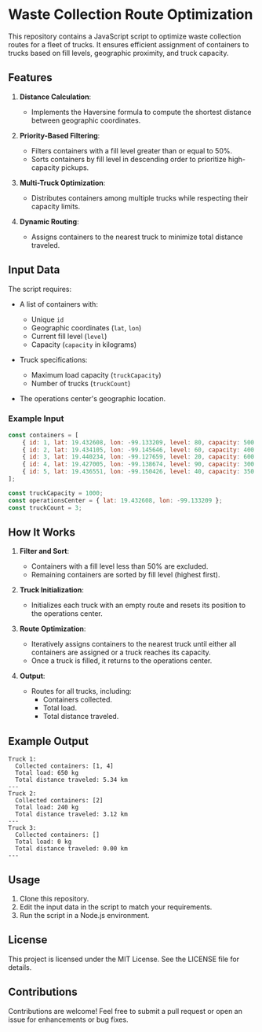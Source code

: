 # Waste Collection Route Optimization

This repository contains a JavaScript script to optimize waste collection routes for a fleet of trucks. It ensures efficient assignment of containers to trucks based on fill levels, geographic proximity, and truck capacity.

## Features

1. **Distance Calculation**:
   - Implements the Haversine formula to compute the shortest distance between geographic coordinates.

2. **Priority-Based Filtering**:
   - Filters containers with a fill level greater than or equal to 50%.
   - Sorts containers by fill level in descending order to prioritize high-capacity pickups.

3. **Multi-Truck Optimization**:
   - Distributes containers among multiple trucks while respecting their capacity limits.

4. **Dynamic Routing**:
   - Assigns containers to the nearest truck to minimize total distance traveled.

## Input Data

The script requires:

- A list of containers with:
  - Unique `id`
  - Geographic coordinates (`lat`, `lon`)
  - Current fill level (`level`)
  - Capacity (`capacity` in kilograms)

- Truck specifications:
  - Maximum load capacity (`truckCapacity`)
  - Number of trucks (`truckCount`)

- The operations center's geographic location.

### Example Input
```javascript
const containers = [
    { id: 1, lat: 19.432608, lon: -99.133209, level: 80, capacity: 500 },
    { id: 2, lat: 19.434105, lon: -99.145646, level: 60, capacity: 400 },
    { id: 3, lat: 19.440234, lon: -99.127659, level: 20, capacity: 600 },
    { id: 4, lat: 19.427005, lon: -99.138674, level: 90, capacity: 300 },
    { id: 5, lat: 19.436551, lon: -99.150426, level: 40, capacity: 350 }
];

const truckCapacity = 1000;
const operationsCenter = { lat: 19.432608, lon: -99.133209 };
const truckCount = 3;
```

## How It Works

1. **Filter and Sort**:
   - Containers with a fill level less than 50% are excluded.
   - Remaining containers are sorted by fill level (highest first).

2. **Truck Initialization**:
   - Initializes each truck with an empty route and resets its position to the operations center.

3. **Route Optimization**:
   - Iteratively assigns containers to the nearest truck until either all containers are assigned or a truck reaches its capacity.
   - Once a truck is filled, it returns to the operations center.

4. **Output**:
   - Routes for all trucks, including:
     - Containers collected.
     - Total load.
     - Total distance traveled.

## Example Output

```plaintext
Truck 1:
  Collected containers: [1, 4]
  Total load: 650 kg
  Total distance traveled: 5.34 km
---
Truck 2:
  Collected containers: [2]
  Total load: 240 kg
  Total distance traveled: 3.12 km
---
Truck 3:
  Collected containers: []
  Total load: 0 kg
  Total distance traveled: 0.00 km
---
```

## Usage

1. Clone this repository.
2. Edit the input data in the script to match your requirements.
3. Run the script in a Node.js environment.

## License
This project is licensed under the MIT License. See the LICENSE file for details.

## Contributions
Contributions are welcome! Feel free to submit a pull request or open an issue for enhancements or bug fixes.

